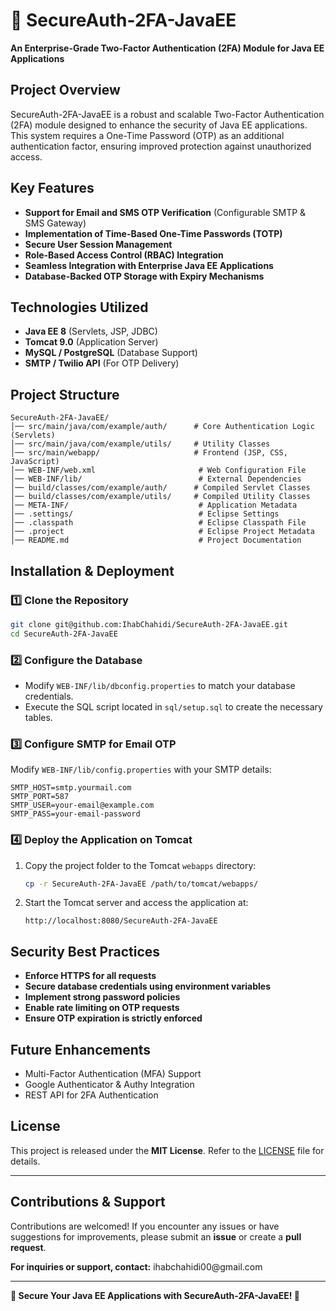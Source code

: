 # 🔐 SecureAuth-2FA-JavaEE

**An Enterprise-Grade Two-Factor Authentication (2FA) Module for Java EE Applications**

## Project Overview

SecureAuth-2FA-JavaEE is a robust and scalable Two-Factor Authentication (2FA) module designed to enhance the security of Java EE applications. This system requires a One-Time Password (OTP) as an additional authentication factor, ensuring improved protection against unauthorized access.

## Key Features

- **Support for Email and SMS OTP Verification** (Configurable SMTP & SMS Gateway)
- **Implementation of Time-Based One-Time Passwords (TOTP)**
- **Secure User Session Management**
- **Role-Based Access Control (RBAC) Integration**
- **Seamless Integration with Enterprise Java EE Applications**
- **Database-Backed OTP Storage with Expiry Mechanisms**

## Technologies Utilized

- **Java EE 8** (Servlets, JSP, JDBC)
- **Tomcat 9.0** (Application Server)
- **MySQL / PostgreSQL** (Database Support)
- **SMTP / Twilio API** (For OTP Delivery)

## Project Structure

```
SecureAuth-2FA-JavaEE/
│── src/main/java/com/example/auth/      # Core Authentication Logic (Servlets)
│── src/main/java/com/example/utils/     # Utility Classes
│── src/main/webapp/                     # Frontend (JSP, CSS, JavaScript)
│── WEB-INF/web.xml                       # Web Configuration File
│── WEB-INF/lib/                          # External Dependencies
│── build/classes/com/example/auth/      # Compiled Servlet Classes
│── build/classes/com/example/utils/     # Compiled Utility Classes
│── META-INF/                             # Application Metadata
│── .settings/                            # Eclipse Settings
│── .classpath                            # Eclipse Classpath File
│── .project                              # Eclipse Project Metadata
│── README.md                             # Project Documentation
```

## Installation & Deployment

### **1️⃣ Clone the Repository**

```bash
git clone git@github.com:IhabChahidi/SecureAuth-2FA-JavaEE.git
cd SecureAuth-2FA-JavaEE
```

### **2️⃣ Configure the Database**

- Modify `WEB-INF/lib/dbconfig.properties` to match your database credentials.
- Execute the SQL script located in `sql/setup.sql` to create the necessary tables.

### **3️⃣ Configure SMTP for Email OTP**

Modify `WEB-INF/lib/config.properties` with your SMTP details:

```
SMTP_HOST=smtp.yourmail.com
SMTP_PORT=587
SMTP_USER=your-email@example.com
SMTP_PASS=your-email-password
```

### **4️⃣ Deploy the Application on Tomcat**

1. Copy the project folder to the Tomcat `webapps` directory:
   ```bash
   cp -r SecureAuth-2FA-JavaEE /path/to/tomcat/webapps/
   ```
2. Start the Tomcat server and access the application at:
   ```
   http://localhost:8080/SecureAuth-2FA-JavaEE
   ```

## Security Best Practices

- **Enforce HTTPS for all requests**
- **Secure database credentials using environment variables**
- **Implement strong password policies**
- **Enable rate limiting on OTP requests**
- **Ensure OTP expiration is strictly enforced**

## Future Enhancements

- Multi-Factor Authentication (MFA) Support
- Google Authenticator & Authy Integration
- REST API for 2FA Authentication

## License

This project is released under the **MIT License**. Refer to the [LICENSE](LICENSE) file for details.

---

## Contributions & Support

Contributions are welcomed! If you encounter any issues or have suggestions for improvements, please submit an **issue** or create a **pull request**.

**For inquiries or support, contact:** ihabchahidi00\@gmail.com

---

**🔐 Secure Your Java EE Applications with SecureAuth-2FA-JavaEE! 🔐**

